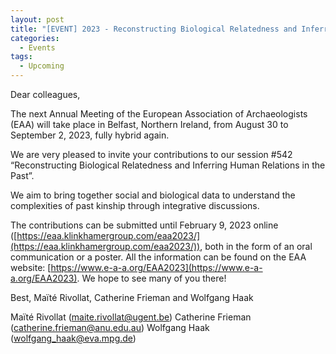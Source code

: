 ```yaml
---
layout: post
title: "[EVENT] 2023 - Reconstructing Biological Relatedness and Inferring Human Relations in the Past (EAA Session)"
categories:
  - Events
tags:
  - Upcoming
---
```


Dear colleagues, 

The next Annual Meeting of the European Association of Archaeologists (EAA) will take place in Belfast, Northern Ireland, from August 30 to September 2, 2023, fully hybrid again.

We are very pleased to invite your contributions to our session #542 “Reconstructing Biological Relatedness and Inferring Human Relations in the Past”.

We aim to bring together social and biological data to understand the complexities of past kinship through integrative discussions. 

The contributions can be submitted until February 9, 2023 online ([https://eaa.klinkhamergroup.com/eaa2023/](https://eaa.klinkhamergroup.com/eaa2023/)), both in the form of an oral communication or a poster. 
All the information can be found on the EAA website: [https://www.e-a-a.org/EAA2023](https://www.e-a-a.org/EAA2023).
We hope to see many of you there!

Best,
Maïté Rivollat, Catherine Frieman and Wolfgang Haak 


Maïté Rivollat ([maite.rivollat@ugent.be](mailto:maite.rivollat@ugent.be))
Catherine Frieman (catherine.frieman@anu.edu.au)
Wolfgang Haak (wolfgang_haak@eva.mpg.de)
